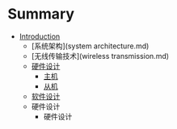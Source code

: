 # Summary

* [Introduction](README.md)
   * [系统架构](system architecture.md)
   * [无线传输技术](wireless transmission.md)
   * [硬件设计](hardware.md)
       * [主机](master.md)
       * [从机](slave.md)
   * [软件设计](software.md)
   * 硬件设计
       * 硬件设计

